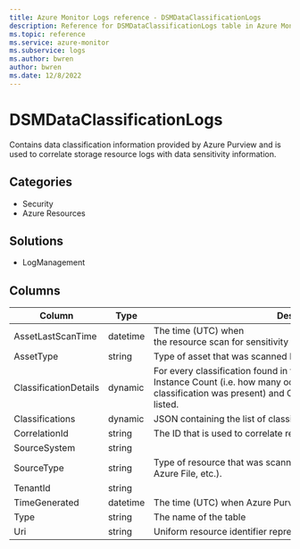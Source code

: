 ```yaml
---
title: Azure Monitor Logs reference - DSMDataClassificationLogs
description: Reference for DSMDataClassificationLogs table in Azure Monitor Logs.
ms.topic: reference
ms.service: azure-monitor
ms.subservice: logs
ms.author: bwren
author: bwren
ms.date: 12/8/2022
---
```


# DSMDataClassificationLogs

 Contains data classification information provided by Azure Purview and is used to correlate storage resource logs with data sensitivity information.

## Categories

- Security
- Azure Resources
## Solutions

- LogManagement




## Columns

| Column | Type | Description |
| --- | --- | --- |
| AssetLastScanTime | datetime | The time (UTC) when the resource scan for sensitivity was performed by Azure Purview. |
| AssetType | string | Type of asset that was scanned by Azure Purview (e.g., File, Table). |
| ClassificationDetails | dynamic | For every classification found in the resource - corresponding Instance Count (i.e. how many occurrences of a specific type of classification was present) and Confidence (i.e. Match Accuracy) is listed. |
| Classifications | dynamic | JSON containing the list of classifications that were discovered. |
| CorrelationId | string | The ID that is used to correlate resource logs with data sensitivity logs. |
| SourceSystem | string |  |
| SourceType | string | Type of resource that was scanned by Azure Purview (Azure Blob, Azure File, etc.). |
| TenantId | string |  |
| TimeGenerated | datetime | The time (UTC) when Azure Purview scan of asset occurred. |
| Type | string | The name of the table |
| Uri | string | Uniform resource identifier representing the asset that was scanned. |

